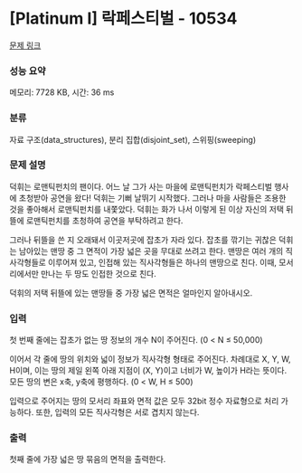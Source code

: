 # [Platinum I] 락페스티벌 - 10534 

[문제 링크](https://www.acmicpc.net/problem/10534) 

### 성능 요약

메모리: 7728 KB, 시간: 36 ms

### 분류

자료 구조(data_structures), 분리 집합(disjoint_set), 스위핑(sweeping)

### 문제 설명

<p>덕휘는 로맨틱펀치의 팬이다. 어느 날 그가 사는 마을에 로맨틱펀치가 락페스티벌 행사에 초청받아 공연을 왔다! 덕휘는 기뻐 날뛰기 시작했다. 그러나 마을 사람들은 조용한 것을 좋아해서 로맨틱펀치를 내쫓았다. 덕휘는 화가 나서 이렇게 된 이상 자신의 저택 뒤뜰에 로맨틱펀치를 초청하여 공연을 부탁하려고 한다.</p>

<p>그러나 뒤뜰을 쓴 지 오래돼서 이곳저곳에 잡초가 자라 있다. 잡초를 깎기는 귀찮은 덕휘는 남아있는 맨땅 중 그 면적이 가장 넓은 곳을 무대로 쓰려고 한다. 맨땅은 여러 개의 직사각형들로 이루어져 있고, 인접해 있는 직사각형들은 하나의 맨땅으로 친다. 이때, 모서리에서만 만나는 두 땅도 인접한 것으로 친다.</p>

<p>덕휘의 저택 뒤뜰에 있는 맨땅들 중 가장 넓은 면적은 얼마인지 알아내시오.</p>

### 입력 

 <p>첫 번째 줄에는 잡초가 없는 땅 정보의 개수 N이 주어진다. (0 < N ≤ 50,000)</p>

<p>이어서 각 줄에 땅의 위치와 넓이 정보가 직사각형 형태로 주어진다. 차례대로 X, Y, W, H이며, 이는 땅의 제일 왼쪽 아래 지점이 (X, Y)이고 너비가 W, 높이가 H라는 뜻이다. 모든 땅의 변은 x축, y축에 평행하다. (0 < W, H ≤ 500)</p>

<p>입력으로 주어지는 땅의 모서리 좌표와 면적 값은 모두 32bit 정수 자료형으로 처리 가능하다. 또한, 입력의 모든 직사각형은 서로 겹치지 않는다.</p>

### 출력 

 <p>첫째 줄에 가장 넓은 땅 묶음의 면적을 출력한다.</p>

